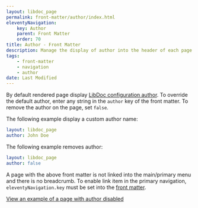 ```yaml
---
layout: libdoc_page
permalink: front-matter/author/index.html
eleventyNavigation:
    key: Author
    parent: Front Matter
    order: 70
title: Author - Front Matter
description: Manage the display of author into the header of each page
tags:
    - front-matter
    - navigation
    - author
date: Last Modified
---
```

By default rendered page display [LibDoc configuration author](/content/configuration/author.md). To override the default author, enter any string in the `author` key of the front matter. To remove the author on the page, set `false`.

The following example display a custom author name:

```yaml
layout: libdoc_page
author: John Doe
```

The following example removes author:

```yaml
layout: libdoc_page
author: false
```

A page with the above front matter is not linked into the main/primary menu and there is no breadcrumb. To enable link item in the primary navigation, `eleventyNavigation.key` must be set into the [front matter](/content/front-matter/index.md).

[View an example of a page with author disabled](/content/front-matter/examples/author-disabled/)

